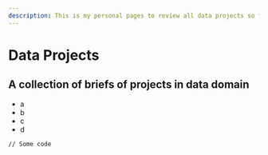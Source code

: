 ```yaml
---
description: This is my personal pages to review all data projects so far
---
```


# Data Projects

## A collection of briefs of projects in data domain

* a
* b
* c
* d

```
// Some code
```
